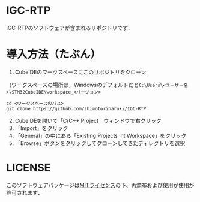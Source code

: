# IGC-RTP

IGC-RTPのソフトウェアが含まれるリポジトリです．

# 導入方法（たぶん）

1. CubeIDEのワークスペースにこのリポジトリをクローン

（ワークスペースの場所は，Windowsのデフォルトだと`C:\Users\<ユーザー名>\STM32CubeIDE\workspace_<バージョン>`
```
cd <ワークスペースのパス>
git clone https://github.com/shimotoriharuki/IGC-RTP
```

2. CubeIDEを開いて「C/C++ Project」ウィンドウで右クリック
3. 「Import」をクリック
4. 「General」の中にある「Existing Projects int Workspace」をクリック
5. 「Browse」ボタンをクリックしてクローンしてきたディレクトリを選択

# LICENSE
このソフトウェアパッケージは[MITライセンス](https://github.com/shimotoriharuki/IGC-RTP/blob/master/LICENSE)の下、再頒布および使用が使用が許可されます．
